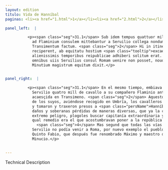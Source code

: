 ```yaml
---
layout: edition
titulo: Vida de Hanníbal
paginas: <li><a href="1.html">1</a></li><li><a href="2.html">2</a></li><li><a href="3.html">3</a></li><li><a href="4.html">4</a></li><li><a href="5.html">5</a></li><li><a href="6.html">6</a></li><li><a href="7.html">7</a></li><li><a href="8.html">8</a></li><li><a href="9.html">9</a></li><li><a href="10.html">10</a></li><li><a href="11.html">11</a></li><li><a href="12.html">12</a></li><li><a href="13.html">13</a></li><li><a href="14.html">14</a></li><li><a href="15.html">15</a></li><li><a href="16.html">16</a></li><li><a href="17.html">17</a></li><li><a href="18.html">18</a></li><li><a href="19.html">19</a></li><li><a href="20.html">20</a></li><li><a href="21.html">21</a></li><li><a href="22.html">22</a></li><li><a href="23.html">23</a></li><li><a href="24.html">24</a></li><li><a href="25.html">25</a></li><li><a href="26.html">26</a></li><li><a href="27.html">27</a></li><li><a href="28.html">28</a></li><li><a href="29.html">29</a></li><li><a href="30.html">30</a></li><li><a href="31.html">31</a></li><li><a href="32.html">32</a></li><li><a href="33.html">33</a></li><li><a href="34.html">34</a></li><li><a href="35.html">35</a></li><li><a href="36.html">36</a></li><li><a href="37.html">37</a></li><li><a href="38.html">38</a></li><li><a href="39.html">39</a></li><li><a href="40.html">40</a></li><li><a href="41.html">41</a></li><li><a href="42.html">42</a></li><li><a href="43.html">43</a></li><li><a href="44.html">44</a></li><li><a href="45.html">45</a></li><li><a href="46.html">46</a></li><li><a href="47.html">47</a></li><li><a href="48.html">48</a></li><li><a href="49.html">49</a></li><li><a href="50.html">50</a></li><li><a href="51.html">51</a></li><li><a href="52.html">52</a></li><li><a href="53.html">53</a></li><li><a href="54.html">54</a></li><li><a href="55.html">55</a></li><li><a href="56.html">56</a></li><li><a href="57.html">57</a></li><li><a href="58.html">58</a></li><li><a href="59.html">59</a></li><li><a href="60.html">60</a></li><li><a href="61.html">61</a></li><li><a href="62.html">62</a></li><li><a href="63.html">63</a></li><li><a href="64.html">64</a></li><li><a href="65.html">65</a></li><li><a href="66.html">66</a></li><li><a href="67.html">67</a></li><li><a href="68.html">68</a></li><li><a href="69.html">69</a></li><li><a href="70.html">70</a></li><li><a href="71.html">71</a></li><li><a href="72.html">72</a></li><li><a href="73.html">73</a></li><li><a href="74.html">74</a></li><li><a href="75.html">75</a></li><li><a href="76.html">76</a></li><li><a href="77.html">77</a></li><li><a href="78.html">78</a></li><li><a href="79.html">79</a></li><li><a href="80.html">80</a></li><li><a href="81.html">81</a></li><li><a href="82.html">82</a></li><li><a href="83.html">83</a></li><li><a href="84.html">84</a></li><li><a href="85.html">85</a></li><li><a href="86.html">86</a></li><li><a href="87.html">87</a></li><li><a href="88.html">88</a></li><li><a href="89.html">89</a></li><li><a href="90.html">90</a></li><li><a href="91.html">91</a></li><li><a href="92.html">92</a></li><li><a href="93.html">93</a></li><li><a href="94.html">94</a></li><li><a href="95.html">95</a></li><li><a href="96.html">96</a></li>

panel_left:  |

          <p><span class="seg">31.1</span> Sub idem tempus quattuor milia equitum
            ad Flaminium consulem mittebantur a Seruilio collega nondum sciente praelium ad
            Transimentum factum. <span class="seg">2</span> Hi in itinere audita suorum clade cum in Umbriam se
            reciperent, ab equitatu hostium <span class="tooltip">excaepti<span class="tooltiptext"> <span class="siglas">G s</span> </span></span> ad Hannibalem deducuntur. <span class="seg">3</span> Caeterum cum tot tamque multiplicibus <span class="tooltip">accaeptis in<span class="tooltiptext">acceptis cladibus in <span class="siglas">E F M N R U W</span> </span></span> summo periculo res Romana <span class="tooltip">esset<span class="tooltiptext"> <span class="siglas">G s</span> </span></span>, placuit extraordinarium imperium quaeri dictatoremque creari, quod unum remedium
            alienissimis temporibus reipublicae adhiberi solitum erat. <span class="seg">4</span> Sed cum obsessis
            omnibus uiis Seruilius consul Romam uenire non posset, nouo <span class="tooltip">exemplo<span class="tooltiptext">extemplo <span class="siglas">U</span> </span></span> populus Romanus dictatorem Q. Fabium, cui postea Maximo fuit cognomen, et M.
            Minutium magistrum equitum dixit.</p>
        

panel_right:  |

          <p><span class="seg">31.1</span> En el mesmo tiempo, embiava el cónsul
            Servilio quatro mill de cavallo a su compañero Flaminio antes que sopiesse de la batalla
            acaesçida en Transimeno. <span class="seg">2</span> Aquestos cavalleros, oýda en el camino la pérdida
            de los suyos, aviéndose recogido en Umbría, los cavalleros de los enemigos los saltearon
            y tomaron y traxeron presos a <span class="persName">Hanníbal</span>. <span class="seg">3</span> Avidos tantos
            daños y soberanas pérdidas de maneras diversas, que ya la cosa de los romanos estava en
            extremo peligro, plogoles buscar capitanía extraordinaria y que se criasse dictador. El
            qual remedio era el que acostumbravan poner a la república en los tiempos muy alterados.
              <span class="seg">4</span> Mas segund que todas las vías estavan çercadas de enemigos y el cónsul
            Servilio no podía venir a Roma, por nuevo exemplo el pueblo romano nombró dictador a
            Quinto Fabio, que después fue renombrado Máximo y maestro de la cavallería a Quinto
            Minucio.</p>
        

---
```


Technical Description 